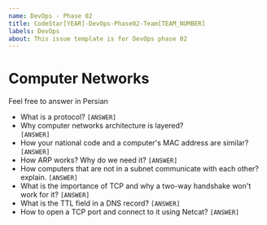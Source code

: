 ```yaml
---
name: DevOps - Phase 02
title: CodeStar[YEAR]-DevOps-Phase02-Team[TEAM_NUMBER]
labels: DevOps
about: This issue template is for DevOps phase 02
---
```


# Computer Networks

Feel free to answer in Persian

- What is a protocol?
  `[ANSWER]`
- Why computer networks architecture is layered?  
  `[ANSWER]`
- How your national code and a computer's MAC address are similar?
  `[ANSWER]`
- How ARP works? Why do we need it?
  `[ANSWER]`
- How computers that are not in a subnet communicate with each other? explain.
  `[ANSWER]`
- What is the importance of TCP and why a two-way handshake won't work for it?
  `[ANSWER]`
- What is the TTL field in a DNS record?
  `[ANSWER]`
- How to open a TCP port and connect to it using Netcat?
  `[ANSWER]`
